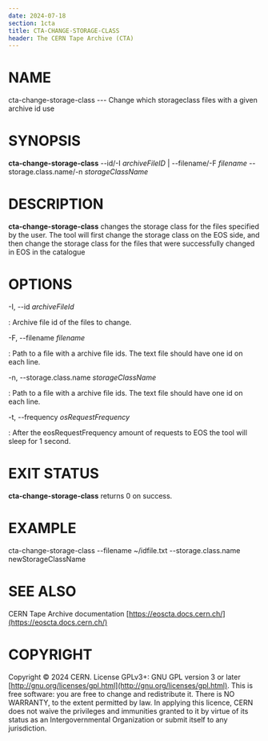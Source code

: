 ```yaml
---
date: 2024-07-18
section: 1cta
title: CTA-CHANGE-STORAGE-CLASS
header: The CERN Tape Archive (CTA)
---
```

<!---
@project      The CERN Tape Archive (CTA)
@copyright    Copyright © 2020-2024 CERN
@license      This program is free software, distributed under the terms of the GNU General Public
              Licence version 3 (GPL Version 3), copied verbatim in the file "COPYING". You can
              redistribute it and/or modify it under the terms of the GPL Version 3, or (at your
              option) any later version.

              This program is distributed in the hope that it will be useful, but WITHOUT ANY
              WARRANTY; without even the implied warranty of MERCHANTABILITY or FITNESS FOR A
              PARTICULAR PURPOSE. See the GNU General Public License for more details.

              In applying this licence, CERN does not waive the privileges and immunities
              granted to it by virtue of its status as an Intergovernmental Organization or
              submit itself to any jurisdiction.
--->

# NAME

cta-change-storage-class --- Change which storageclass files with a given archive id use

# SYNOPSIS

**cta-change-storage-class** \--id/-I *archiveFileID* \| \--filename/-F *filename* \--storage.class.name/-n *storageClassName*

# DESCRIPTION

**cta-change-storage-class** changes the storage class for the files
specified by the user. The tool will first change the storage class on
the EOS side, and then change the storage class for the files that were
successfully changed in EOS in the catalogue

# OPTIONS

-I, \--id *archiveFileId*

:   Archive file id of the files to change.

-F, \--filename *filename*

:   Path to a file with a archive file ids. The text file should have one id on each line.

-n, \--storage.class.name *storageClassName*

:   Path to a file with a archive file ids. The text file should have one id on each line.

-t, \--frequency *osRequestFrequency*

:   After the eosRequestFrequency amount of requests to EOS the tool will sleep for 1 second.

# EXIT STATUS

**cta-change-storage-class** returns 0 on success.

# EXAMPLE

cta-change-storage-class \--filename \~/idfile.txt \--storage.class.name newStorageClassName

# SEE ALSO

CERN Tape Archive documentation [https://eoscta.docs.cern.ch/](https://eoscta.docs.cern.ch/)

# COPYRIGHT

Copyright © 2024 CERN. License GPLv3+: GNU GPL version 3 or later [http://gnu.org/licenses/gpl.html](http://gnu.org/licenses/gpl.html).
This is free software: you are free to change and redistribute it. There is NO WARRANTY, to the extent permitted by law.
In applying this licence, CERN does not waive the privileges and immunities granted to it by virtue of its status as an
Intergovernmental Organization or submit itself to any jurisdiction.

